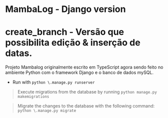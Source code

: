 
# MambaLog - Django version
# create_branch - Versão que possibilita edição & inserção de datas.
Projeto Mambalog originalmente escrito em TypeScript agora sendo feito no ambiente Python com o framework Django e o banco de dados mySQL.

- Run with `python \.manage.py runserver`
> Execute migrations from the database by running `python manage.py makemigrations`

> Migrate the changes to the database with the following command: `python \.manage.py migrate`

